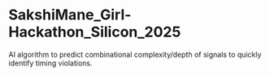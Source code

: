 # SakshiMane_Girl-Hackathon_Silicon_2025
AI algorithm to predict combinational complexity/depth of signals to quickly identify timing violations.
